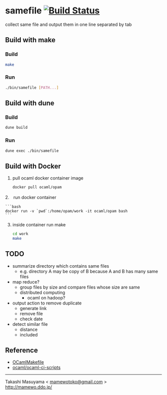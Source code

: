 samefile [![Build Status](https://travis-ci.org/mamewotoko/samefile.svg?branch=master)](https://travis-ci.org/mamewotoko/samefile)
========
collect same file and output them in one line separated by tab

Build with make
-------------------

### Build

```bash
make
```

### Run

```bash
./bin/samefile [PATH...]
```

Build with dune
------------------

### Build

```bash
dune build
```

### Run 

```bash
dune exec ./bin/samefile
```

Build with Docker
------------------
1. pull ocaml docker container image 

    ```bash
    docker pull ocaml/opam
    ```
2.　run docker container

    ```bash
    docker run -v `pwd`:/home/opam/work -it ocaml/opam bash
    ```
3. inside container run make

    ```bash
    cd work
    make
    ```

TODO
----

* summarize directory which contains same files
  * e.g. directory A may be copy of B because A and B has many same files
* map reduce?
  * group files by size and compare files whose size are same
  * distributed computing
    * ocaml on hadoop?
* output action to remove duplicate
  * generate link
  * remove file
  * check date
* detect similar file
  * distance
  * included

Reference
---------
* [OCamlMakefile](http://mmottl.github.io/ocaml-makefile/)
* [ocaml/ocaml-ci-scripts](https://github.com/ocaml/ocaml-ci-scripts)

----
Takashi Masuyama < mamewotoko@gmail.com >  
http://mamewo.ddo.jp/
